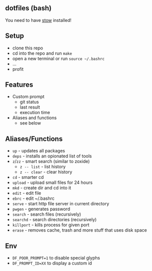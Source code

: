 ## dotfiles (bash)

You need to have [stow](https://www.gnu.org/software/stow/) installed!

## Setup

* clone this repo
* cd into the repo and run `make`
* open a new terminal or run `source ~/.bashrc`
* ...
* profit

## Features

* Custom prompt
    * git status
    * last result
    * execution time
* Aliases and functions
    * see below

## Aliases/Functions

* `up` - updates all packages
* `deps` - installs an opionated list of tools
* `z`/`zz` - smart search (similar to zoxide)
    * `z -- list` - list history
    * `z -- clear` - clear history
* `cd` - smarter cd
* `upload` - upload small files for 24 hours
* `mkd` - create dir and cd into it
* `edit` - edit file
* `ebrc` - edit ~/.bashrc
* `serve` - start http file server in current directory
* `pwgen` - generates password
* `search` - search files (recursively)
* `searchd` - search directories (recursively)
* `killport` - kills process for given port
* `erase` - removes cache, trash and more stuff that uses disk space

## Env
* `DF_POOR_PROMPT=1` to disable special glyphs
* `DF_PROMPT_ID=XX` to display a custom id
